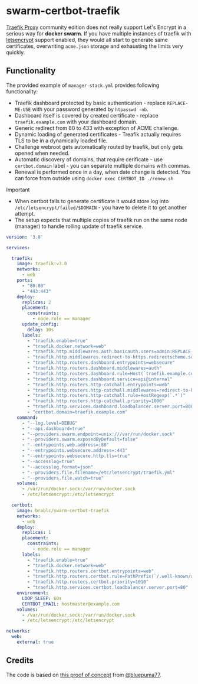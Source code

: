 # swarm-certbot-traefik

[Traefik Proxy](https://doc.traefik.io/traefik/v2.11/) community edition does not really support Let's Encrypt in a serious way for **docker swarm**. If you have multiple instances of traefik with [letsencrypt](https://doc.traefik.io/traefik/https/acme/) support enabled, they would all start to generate same certificates, overwriting `acme.json` storage and exhausting the limits very quickly.

## Functionality

The provided example of `manager-stack.yml` provides following functionality:

- Traefik dashboard protected by basic authentication - replace `REPLACE-ME-USE` with your password generated by `htpasswd -nb`.
- Dashboard itself is covered by created certificate - replace `traefik.example.com` with your dashboard domain.
- Generic redirect from 80 to 433 with exception of ACME challenge.
- Dynamic loading of generated certificates - Treafik actually requires TLS to be in a dynamically loaded file.
- Challenge webroot gets automatically routed by traefik, but only gets opened when needed.
- Automatic discovery of domains, that require cerificate - use `certbot.domain` label - you can separate multiple domains with commas.
- Renewal is performed once in a day, when date change is detected. You can force from outside using `docker exec CERTBOT_ID ./renew.sh`

> [!IMPORTANT]
> - When certbot fails to generate certificate it would store log into `/etc/letsencrypt/failed/$DOMAIN` - you have to delete it to get another attempt.
> - The setup expects that multiple copies of traefik run on the same node (manager) to handle rolling update of traefik service.


```yml
version: '3.8'

services:

  traefik:
    image: traefik:v3.0
    networks:
      - web
    ports:
      - "80:80"
      - "443:443"
    deploy:
      replicas: 2
      placement:
        constraints:
          - node.role == manager
      update_config:
        delay: 10s
      labels:
        - "traefik.enable=true"
        - "traefik.docker.network=web"
        - "traefik.http.middlewares.auth.basicauth.users=admin:REPLACE-ME-USE"
        - "traefik.http.middlewares.redirect-to-https.redirectscheme.scheme=https"
        - "traefik.http.routers.dashboard.entrypoints=websecure"
        - "traefik.http.routers.dashboard.middlewares=auth"
        - "traefik.http.routers.dashboard.rule=Host(`traefik.example.com`)"
        - "traefik.http.routers.dashboard.service=api@internal"
        - "traefik.http.routers.http-catchall.entrypoints=web"
        - "traefik.http.routers.http-catchall.middlewares=redirect-to-https"
        - "traefik.http.routers.http-catchall.rule=HostRegexp(`.*`)"
        - "traefik.http.routers.http-catchall.priority=1000"
        - "traefik.http.services.dashboard.loadbalancer.server.port=8080"
        - "certbot.domain=traefik.example.com"
    command:
      - "--log.level=DEBUG"
      - "--api.dashboard=true"
      - "--providers.swarm.endpoint=unix:///var/run/docker.sock"
      - "--providers.swarm.exposedByDefault=false"
      - "--entrypoints.web.address=:80"
      - "--entrypoints.websecure.address=:443"
      - "--entrypoints.websecure.http.tls=true"
      - "--accesslog=true"
      - "--accesslog.format=json"
      - "--providers.file.filename=/etc/letsencrypt/traefik.yml"
      - "--providers.file.watch=true"
    volumes:
      - /var/run/docker.sock:/var/run/docker.sock
      - /etc/letsencrypt:/etc/letsencrypt

  certbot:
    image: brablc/swarm-certbot-traefik
    networks:
      - web
    deploy:
      replicas: 1
      placement:
        constraints:
          - node.role == manager
      labels:
        - "traefik.enable=true"
        - "traefik.docker.network=web"
        - "traefik.http.routers.certbot.entrypoints=web"
        - "traefik.http.routers.certbot.rule=PathPrefix(`/.well-known/acme-challenge`)"
        - "traefik.http.routers.certbot.priority=1010"
        - "traefik.http.services.certbot.loadbalancer.server.port=80"
    environment:
      LOOP_SLEEP: 60s
      CERTBOT_EMAIL: hostmaster@example.com
    volumes:
      - /var/run/docker.sock:/var/run/docker.sock
      - /etc/letsencrypt:/etc/letsencrypt

networks:
  web:
    external: true
```

## Credits

The code is based on [this proof of concept](https://community.letsencrypt.org/t/how-to-continuously-create-renew-certificates-without-hitting-limits/184562/25) from [@bluepuma77](https://github.com/bluepuma77).
